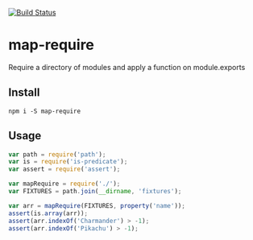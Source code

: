 [![Build Status](https://travis-ci.org/landau/node-map-require.svg)](https://travis-ci.org/landau/node-map-require)

map-require
================

Require a directory of modules and apply a function on module.exports

## Install

`npm i -S map-require`

## Usage

```js
var path = require('path');
var is = require('is-predicate');
var assert = require('assert');

var mapRequire = require('./');
var FIXTURES = path.join(__dirname, 'fixtures');

var arr = mapRequire(FIXTURES, property('name'));
assert(is.array(arr));
assert(arr.indexOf('Charmander') > -1);
assert(arr.indexOf('Pikachu') > -1);
```
